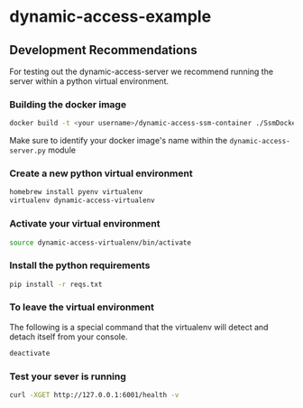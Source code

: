 # dynamic-access-example


## Development Recommendations

For testing out the dynamic-access-server we recommend running the server within a python virtual environment.

### Building the docker image

```bash
docker build -t <your username>/dynamic-access-ssm-container ./SsmDockerContainer/Dockerfile
```

Make sure to identify your docker image's name within the `dynamic-access-server.py` module

### Create a new python virtual environment

```bash
homebrew install pyenv virtualenv
virtualenv dynamic-access-virtualenv
```

### Activate your virtual environment

```bash
source dynamic-access-virtualenv/bin/activate
```

### Install the python requirements

```bash
pip install -r reqs.txt
```

### To leave the virtual environment 
The following is a special command that the virtualenv will detect and detach itself
from your console.

```bash
deactivate
```

### Test your sever is running 

```bash
curl -XGET http://127.0.0.1:6001/health -v
```